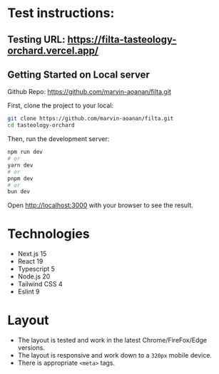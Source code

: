 # Test instructions:

## Testing URL: https://filta-tasteology-orchard.vercel.app/

## Getting Started on Local server

Github Repo: https://github.com/marvin-aoanan/filta.git

First, clone the project to your local:
```bash
git clone https://github.com/marvin-aoanan/filta.git
cd tasteology-orchard
```

Then, run the development server:

```bash
npm run dev
# or
yarn dev
# or
pnpm dev
# or
bun dev
```
Open [http://localhost:3000](http://localhost:3000) with your browser to see the result.

# Technologies
* Next.js 15
* React 19
* Typescript 5
* Node.js 20
* Tailwind CSS 4
* Eslint 9

# Layout
* The layout is tested and work in the latest Chrome/FireFox/Edge versions.
* The layout is responsive and work down to a `320px` mobile device.
* There is appropriate `<meta>` tags.
